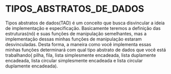 # TIPOS_ABSTRATOS_DE_DADOS
 Tipos abstratos de dados(TAD) é um conceito que busca disvincular a ideia de implementação e especificação. Basicamente teremos a definição das estruturas(nó) e suas funções de manipulação semelhantes, mas a implementação dessas minhas funções de manipulação estaram desvinculadas. Desta forma, a maneira como você implementa essas minhas funções determinará com qual tipo abstrato de dados que você está trabalhando( pilha, fila, lista simplesmente encadeada, lista duplamente encadeada, lista circular simplesmente encadeada e lista circular duplamente encadeada).
